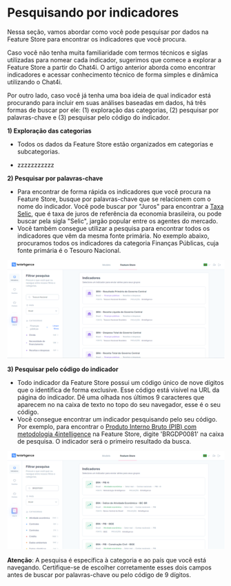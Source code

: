 # Pesquisando por indicadores

Nessa seção, vamos abordar como você pode pesquisar por dados na Feature Store para encontrar os indicadores que você procura.

Caso você não tenha muita familiaridade com termos técnicos e siglas utilizadas para nomear cada indicador, sugerimos que comece a explorar a Feature Store a partir do Chat4i. O artigo anterior aborda como encontrar indicadores e acessar conhecimento técnico de forma simples e dinâmica utilizando o Chat4i.

Por outro lado, caso você já tenha uma boa ideia de qual indicador está procurando para incluir em suas análises baseadas em dados, há três formas de buscar por ele: (1) exploração das categorias, (2) pesquisar por palavras-chave e (3) pesquisar pelo código do indicador.

**1) Exploração das categorias**

-   Todos os dados da Feature Store estão organizados em categorias e subcategorias.

-   zzzzzzzzzzz

**2) Pesquisar por palavras-chave**

-   Para encontrar de forma rápida os indicadores que você procura na Feature Store, busque por palavras-chave que se relacionem com o nome do indicador. Você pode buscar por "Juros" para encontrar a [Taxa Selic](https://stg4ch.4casthub.ai/feature-store/indicators/BRINR0010), que é taxa de juros de referência da economia brasileira, ou pode buscar pela sigla "Selic", jargão popular entre os agentes do mercado.
-   Você também consegue utilizar a pesquisa para encontrar todos os indicadores que vêm da mesma fonte primária. No exemplo abaixo, procuramos todos os indicadores da categoria Finanças Públicas, cuja fonte primária é o Tesouro Nacional.

![](img/busca_palavra.png)

**3) Pesquisar pelo código do indicador**

-   Todo indicador da Feature Store possui um código único de nove dígitos que o identifica de forma exclusive. Esse código está visível na URL da página do indicador. Dê uma olhada nos últimos 9 caracteres que aparecem no na caixa de texto no topo do seu navegador, esse é o seu código.
-   Você consegue encontrar um indicador pesquisando pelo seu código. Por exemplo, para encontrar o [Produto Interno Bruto (PIB) com metodologia 4intelligence](https://4casthub.ai/feature-store/indicators/BRGDP0081) na Feature Store, digite 'BRGDP0081' na caixa de pesquisa. O indicador será o primeiro resultado da busca.

![](img/busca_codigo.png)

**Atenção**: A pesquisa é específica à categoria e ao país que você está navegando. Certifique-se de escolher corretamente esses dois campos antes de buscar por palavras-chave ou pelo código de 9 dígitos.
